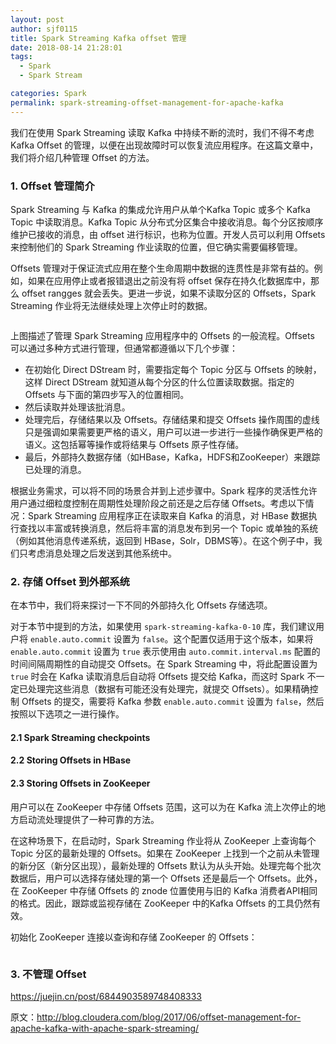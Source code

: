 ```yaml
---
layout: post
author: sjf0115
title: Spark Streaming Kafka offset 管理
date: 2018-08-14 21:28:01
tags:
  - Spark
  - Spark Stream

categories: Spark
permalink: spark-streaming-offset-management-for-apache-kafka
---
```


我们在使用 Spark Streaming 读取 Kafka 中持续不断的流时，我们不得不考虑 Kafka Offset 的管理，以便在出现故障时可以恢复流应用程序。在这篇文章中，我们将介绍几种管理 Offset 的方法。

### 1. Offset 管理简介

Spark Streaming 与 Kafka 的集成允许用户从单个Kafka Topic 或多个 Kafka Topic 中读取消息。Kafka Topic 从分布式分区集合中接收消息。每个分区按顺序维护已接收的消息，由 offset 进行标识，也称为位置。开发人员可以利用 Offsets 来控制他们的 Spark Streaming 作业读取的位置，但它确实需要偏移管理。

Offsets 管理对于保证流式应用在整个生命周期中数据的连贯性是非常有益的。例如，如果在应用停止或者报错退出之前没有将 offset 保存在持久化数据库中，那么 offset rangges 就会丢失。更进一步说，如果不读取分区的 Offsets，Spark Streaming 作业将无法继续处理上次停止时的数据。

![]()

上图描述了管理 Spark Streaming 应用程序中的 Offsets 的一般流程。Offsets 可以通过多种方式进行管理，但通常都遵循以下几个步骤：
- 在初始化 Direct DStream 时，需要指定每个 Topic 分区与 Offsets 的映射，这样 Direct DStream 就知道从每个分区的什么位置读取数据。指定的 Offsets 与下面的第四步写入的位置相同。
- 然后读取并处理该批消息。
- 处理完后，存储结果以及 Offsets。存储结果和提交 Offsets 操作周围的虚线只是强调如果需要更严格的语义，用户可以进一步进行一些操作确保更严格的语义。这包括幂等操作或将结果与 Offsets 原子性存储。
- 最后，外部持久数据存储（如HBase，Kafka，HDFS和ZooKeeper）来跟踪已处理的消息。

根据业务需求，可以将不同的场景合并到上述步骤中。Spark 程序的灵活性允许用户通过细粒度控制在周期性处理阶段之前还是之后存储 Offsets。考虑以下情况：Spark Streaming 应用程序正在读取来自 Kafka 的消息，对 HBase 数据执行查找以丰富或转换消息，然后将丰富的消息发布到另一个 Topic 或单独的系统（例如其他消息传递系统，返回到 HBase，Solr，DBMS等）。在这个例子中，我们只考虑消息处理之后发送到其他系统中。

### 2. 存储 Offset 到外部系统

在本节中，我们将来探讨一下不同的外部持久化 Offsets 存储选项。

对于本节中提到的方法，如果使用 `spark-streaming-kafka-0-10` 库，我们建议用户将 `enable.auto.commit` 设置为 `false`。这个配置仅适用于这个版本，如果将 `enable.auto.commit` 设置为 `true` 表示使用由 `auto.commit.interval.ms` 配置的时间间隔周期性的自动提交 Offsets。在 Spark Streaming 中，将此配置设置为 `true` 时会在 Kafka 读取消息后自动将 Offsets 提交给 Kafka，而这时 Spark 不一定已处理完这些消息（数据有可能还没有处理完，就提交 Offsets）。如果精确控制 Offsets 的提交，需要将 Kafka 参数 `enable.auto.commit` 设置为 `false`，然后按照以下选项之一进行操作。

#### 2.1 Spark Streaming checkpoints

#### 2.2 Storing Offsets in HBase

#### 2.3 Storing Offsets in ZooKeeper








用户可以在 ZooKeeper 中存储 Offsets 范围，这可以为在 Kafka 流上次停止的地方启动流处理提供了一种可靠的方法。

在这种场景下，在启动时，Spark Streaming 作业将从 ZooKeeper 上查询每个 Topic 分区的最新处理的 Offsets。如果在 ZooKeeper 上找到一个之前从未管理的新分区（新分区出现），最新处理的 Offsets 默认为从头开始。处理完每个批次数据后，用户可以选择存储处理的第一个 Offsets 还是最后一个 Offsets。此外，在 ZooKeeper 中存储 Offsets 的 znode 位置使用与旧的 Kafka 消费者API相同的格式。因此，跟踪或监视存储在 ZooKeeper 中的Kafka Offsets 的工具仍然有效。

初始化 ZooKeeper 连接以查询和存储 ZooKeeper 的 Offsets：
```

```


























### 3. 不管理 Offset











https://juejin.cn/post/6844903589748408333















原文：http://blog.cloudera.com/blog/2017/06/offset-management-for-apache-kafka-with-apache-spark-streaming/
